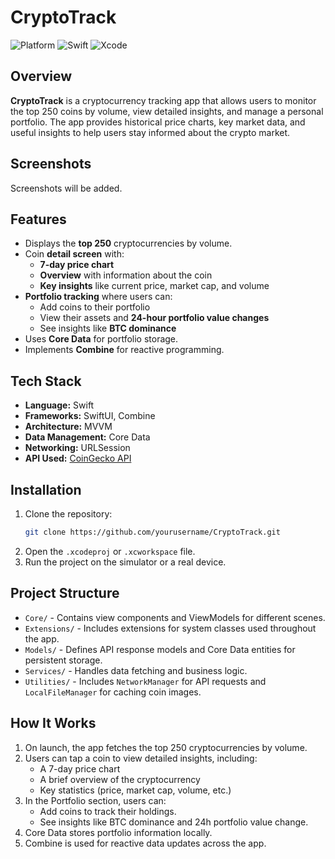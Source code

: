 # CryptoTrack  

![Platform](https://img.shields.io/badge/platform-iOS-blue)
![Swift](https://img.shields.io/badge/swift-5.0-orange)
![Xcode](https://img.shields.io/badge/Xcode-15-blue)

## Overview  

**CryptoTrack** is a cryptocurrency tracking app that allows users to monitor the top 250 coins by volume, view detailed insights, and manage a personal portfolio. The app provides historical price charts, key market data, and useful insights to help users stay informed about the crypto market.  

## Screenshots  

Screenshots will be added.  

## Features  

- Displays the **top 250** cryptocurrencies by volume.  
- Coin **detail screen** with:  
  - **7-day price chart**  
  - **Overview** with information about the coin  
  - **Key insights** like current price, market cap, and volume  
- **Portfolio tracking** where users can:  
  - Add coins to their portfolio  
  - View their assets and **24-hour portfolio value changes**  
  - See insights like **BTC dominance**  
- Uses **Core Data** for portfolio storage.  
- Implements **Combine** for reactive programming.  

## Tech Stack  

- **Language:** Swift  
- **Frameworks:** SwiftUI, Combine  
- **Architecture:** MVVM  
- **Data Management:** Core Data  
- **Networking:** URLSession  
- **API Used:** [CoinGecko API](https://docs.coingecko.com/v3.0.1/reference/introduction)

## Installation  

1. Clone the repository:  
   ```bash
   git clone https://github.com/yourusername/CryptoTrack.git
   ```
2. Open the `.xcodeproj` or `.xcworkspace` file.
3. Run the project on the simulator or a real device.

## Project Structure

- `Core/` - Contains view components and ViewModels for different scenes.  
- `Extensions/` - Includes extensions for system classes used throughout the app.  
- `Models/` - Defines API response models and Core Data entities for persistent storage.  
- `Services/` - Handles data fetching and business logic.  
- `Utilities/` - Includes `NetworkManager` for API requests and `LocalFileManager` for caching coin images.  

## How It Works


1. On launch, the app fetches the top 250 cryptocurrencies by volume.
2. Users can tap a coin to view detailed insights, including:
   - A 7-day price chart
   - A brief overview of the cryptocurrency
   - Key statistics (price, market cap, volume, etc.)
3. In the Portfolio section, users can:
   - Add coins to track their holdings.
   - See insights like BTC dominance and 24h portfolio value change.
4. Core Data stores portfolio information locally.
5. Combine is used for reactive data updates across the app.
